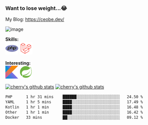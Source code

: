 ### Want to lose weight...😂

My Blog: https://ceobe.dev/

![image](https://github.com/cr-lgl/cr-lgl/blob/master/image.jpeg?raw=true)

**Skills:**  
<img height="40" src="https://raw.githubusercontent.com/github/explore/80688e429a7d4ef2fca1e82350fe8e3517d3494d/topics/php/php.png">
<img height="40" src="https://raw.githubusercontent.com/github/explore/5c058a388828bb5fde0bcafd4bc867b5bb3f26f3/topics/laravel/laravel.png">

**Interesting:**  
<img height="40" src="https://raw.githubusercontent.com/github/explore/80688e429a7d4ef2fca1e82350fe8e3517d3494d/topics/kotlin/kotlin.png">
<img height="40" src="https://raw.githubusercontent.com/github/explore/80688e429a7d4ef2fca1e82350fe8e3517d3494d/topics/spring-boot/spring-boot.png">

[![cherry's github stats](https://github-readme-stats.vercel.app/api?username=cr-lgl)](https://github.com/anuraghazra/github-readme-stats)
[![cherry's github stats](https://github-readme-stats.vercel.app/api/top-langs/?username=cr-lgl&layout=compact)](https://github.com/anuraghazra/github-readme-stats)

<!--START_SECTION:waka-->
```text
PHP      1 hr 31 mins    ██████░░░░░░░░░░░░░░░░░░░   24.50 % 
YAML     1 hr 5 mins     ████░░░░░░░░░░░░░░░░░░░░░   17.49 % 
Kotlin   1 hr 1 min      ████░░░░░░░░░░░░░░░░░░░░░   16.48 % 
Other    1 hr 1 min      ████░░░░░░░░░░░░░░░░░░░░░   16.42 % 
Docker   33 mins         ██░░░░░░░░░░░░░░░░░░░░░░░   09.12 %
```
<!--END_SECTION:waka-->
